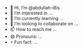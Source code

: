 - 👋 Hi, I’m @abdullah-i8is
- 👀 I’m interested in ...
- 🌱 I’m currently learning ...
- 💞️ I’m looking to collaborate on ...
- 📫 How to reach me ...
- 😄 Pronouns: ...
- ⚡ Fun fact: ...

<!---
abdullah-i8is/abdullah-i8is is a ✨ special ✨ repository because its `README.md` (this file) appears on your GitHub profile.
You can click the Preview link to take a look at your changes.
--->
